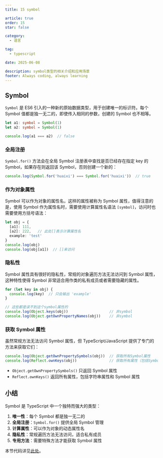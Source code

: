 ```yaml
---
title: 15 symbol

article: true
order: 15
star: false

category:
  - 语言

tag:
  - typescript

date: 2025-06-08

description: symbol类型的相关介绍和应用场景
footer: Always coding, always learning
---
```


<!-- more -->

## Symbol

`Symbol` 是 ES6 引入的一种新的原始数据类型，用于创建唯一的标识符。每个 Symbol 值都是独一无二的，即使传入相同的参数，创建的 Symbol 也不相等。

```typescript
let a1: symbol = Symbol(1)
let a2: symbol = Symbol(1)

console.log(a1 === a2)  // false
```

### 全局注册

`Symbol.for()` 方法会在全局 Symbol 注册表中查找是否已经存在指定 key 的 Symbol，如果存在则返回该 Symbol，否则创建一个新的：

```typescript
console.log(Symbol.for('huaixi') === Symbol.for('huaixi'))  // true
```

### 作为对象属性

Symbol 可以作为对象的属性名，这样的属性被称为 Symbol 属性，值得注意的是，使用 Symbol 作为属性名时，需要使用计算属性名语法 `[symbol]`，访问时也需要使用方括号语法：

```typescript
let obj = {
  [a1]: 111,
  [a2]: 222,   // 此处[]表示计算属性名
  example: 'test'
}
console.log(obj)
console.log(obj[a1])  // []来访问
```

### 隐私性

Symbol 属性具有很好的隐私性，常规的对象遍历方法无法访问到 Symbol 属性，这种特性使得 Symbol 非常适合用作类的私有成员或者需要隐藏的属性。

```typescript
for (let key in obj) {
  console.log(key)  // 只会输出 'example'
}

// 这些都是读不到这个symbol属性的
console.log(Object.keys(obj))                   // 非symbol
console.log(Object.getOwnPropertyNames(obj))    // 非symbol
```

### 获取 Symbol 属性

虽然常规方法无法访问 Symbol 属性，但 TypeScript/JavaScript 提供了专门的方法来获取它们：

```typescript
console.log(Object.getOwnPropertySymbols(obj))  // 获取所有Symbol属性
console.log(Reflect.ownKeys(obj))               // 获取所有属性（包括Symbol）
```

- `Object.getOwnPropertySymbols()` 只返回 Symbol 属性
- `Reflect.ownKeys()` 返回所有属性，包括字符串属性和 Symbol 属性

## 小结

Symbol 是 TypeScript 中一个独特而强大的类型：

1. **唯一性**：每个 Symbol 都是独一无二的
2. **全局注册**：`Symbol.for()` 提供全局 Symbol 管理
3. **计算属性**：可以作为对象的动态属性名
4. **隐私性**：常规遍历方法无法访问，适合私有成员
5. **专用方法**：需要特殊方法才能获取 Symbol 属性

本节代码详见[此处](https://github.com/KBchulan/ClBlogs-Src/blob/main/blogs-main/typescript/15-symbol/index.ts)。

